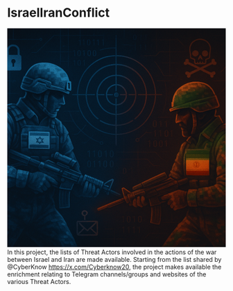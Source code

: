 # IsraelIranConflict
![alt text](israeliran.png)
In this project, the lists of Threat Actors involved in the actions of the war between Israel and Iran are made available. Starting from the list shared by @CyberKnow https://x.com/Cyberknow20, the project makes available the enrichment relating to Telegram channels/groups and websites of the various Threat Actors.

